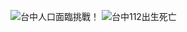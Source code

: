 ![台中人口面臨挑戰！](https://github.com/chengyang07/github.io-112CDB_G03MIDRPT/assets/167685109/d99ac4fd-dd7d-424f-b09e-145a87c17f74)
![台中112出生死亡](https://github.com/chengyang07/github.io-112CDB_G03MIDRPT/assets/167685109/f337022a-d4f8-49ad-a538-be8abc2b7c3f)


